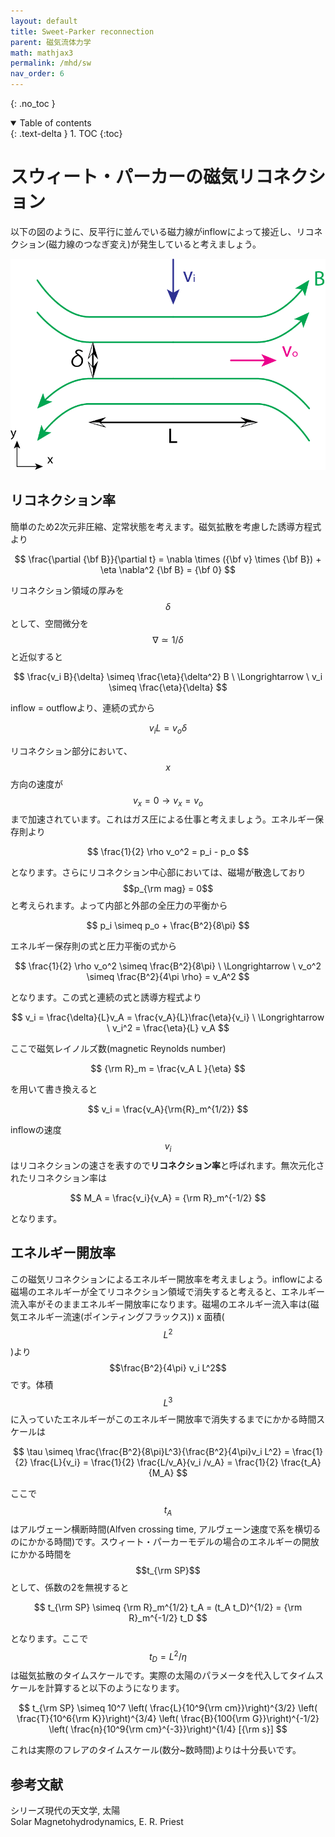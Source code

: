 ```yaml
---
layout: default
title: Sweet-Parker reconnection
parent: 磁気流体力学
math: mathjax3
permalink: /mhd/sw
nav_order: 6
---
```


{: .no_toc }

<details open markdown="block">
  <summary>
    Table of contents
  </summary>
  {: .text-delta }
1. TOC
{:toc}
</details>


# スウィート・パーカーの磁気リコネクション

以下の図のように、反平行に並んでいる磁力線がinflowによって接近し、リコネクション(磁力線のつなぎ変え)が発生していると考えましょう。

![スウィート・パーカー磁気リコネクションの概略図](/assets/images/mhd/sw.png)

## リコネクション率

簡単のため2次元非圧縮、定常状態を考えます。磁気拡散を考慮した誘導方程式より

$$
\frac{\partial {\bf B}}{\partial t} 
= \nabla \times ({\bf v} \times {\bf B}) + \eta \nabla^2 {\bf B}
= {\bf 0}
$$

リコネクション領域の厚みを$$\delta$$として、空間微分を$$\nabla \simeq 1/\delta$$と近似すると

$$
\frac{v_i B}{\delta} \simeq \frac{\eta}{\delta^2} B 
\ \Longrightarrow \ 
v_i \simeq \frac{\eta}{\delta} 
$$

inflow = outflowより、連続の式から

$$
v_i L = v_o \delta
$$

リコネクション部分において、$$x$$方向の速度が$$v_x=0 \rightarrow v_x = v_o$$まで加速されています。これはガス圧による仕事と考えましょう。エネルギー保存則より

$$
\frac{1}{2} \rho v_o^2 = p_i - p_o
$$

となります。さらにリコネクション中心部においては、磁場が散逸しており$$p_{\rm mag} = 0$$と考えられます。よって内部と外部の全圧力の平衡から

$$
p_i \simeq p_o + \frac{B^2}{8\pi}
$$

エネルギー保存則の式と圧力平衡の式から

$$
\frac{1}{2} \rho v_o^2 \simeq \frac{B^2}{8\pi} \ \Longrightarrow \
v_o^2 \simeq \frac{B^2}{4\pi \rho} 
= v_A^2
$$

となります。この式と連続の式と誘導方程式より

$$
v_i = \frac{\delta}{L}v_A = \frac{v_A}{L}\frac{\eta}{v_i} \ \Longrightarrow \ 
v_i^2 = \frac{\eta}{L} v_A
$$

ここで磁気レイノルズ数(magnetic Reynolds number)

$$
{\rm R}_m 
= \frac{v_A L }{\eta}
$$

を用いて書き換えると

$$
v_i = \frac{v_A}{\rm{R}_m^{1/2}}
$$

inflowの速度$$v_i$$はリコネクションの速さを表すので**リコネクション率**と呼ばれます。無次元化されたリコネクション率は

$$
M_A = \frac{v_i}{v_A} = {\rm R}_m^{-1/2}
$$

となります。

## エネルギー開放率

この磁気リコネクションによるエネルギー開放率を考えましょう。inflowによる磁場のエネルギーが全てリコネクション領域で消失すると考えると、エネルギー流入率がそのままエネルギー開放率になります。磁場のエネルギー流入率は(磁気エネルギー流速(ポインティングフラックス)) x 面積($$L^2$$)より$$\frac{B^2}{4\pi} v_i L^2$$です。体積$$L^3$$に入っていたエネルギーがこのエネルギー開放率で消失するまでにかかる時間スケールは

$$
\tau \simeq \frac{\frac{B^2}{8\pi}L^3}{\frac{B^2}{4\pi}v_i L^2} 
= \frac{1}{2} \frac{L}{v_i} 
= \frac{1}{2} \frac{L/v_A}{v_i /v_A} 
= \frac{1}{2} \frac{t_A}{M_A}
$$

ここで$$t_A$$はアルヴェーン横断時間(Alfven crossing time, アルヴェーン速度で系を横切るのにかかる時間)です。スウィート・パーカーモデルの場合のエネルギーの開放にかかる時間を$$t_{\rm SP}$$として、係数の2を無視すると

$$
t_{\rm SP} \simeq {\rm R}_m^{1/2} t_A 
= (t_A t_D)^{1/2} 
= {\rm R}_m^{-1/2} t_D  
$$

となります。ここで$$t_D = L^2/\eta$$は磁気拡散のタイムスケールです。実際の太陽のパラメータを代入してタイムスケールを計算すると以下のようになります。

$$
t_{\rm SP} \simeq 
10^7 \left( \frac{L}{10^9{\rm cm}}\right)^{3/2} \left( \frac{T}{10^6{\rm K}}\right)^{3/4} \left( \frac{B}{100{\rm G}}\right)^{-1/2} \left( \frac{n}{10^9{\rm cm}^{-3}}\right)^{1/4} [{\rm s}]
$$

これは実際のフレアのタイムスケール(数分~数時間)よりは十分長いです。

## 参考文献

シリーズ現代の天文学, 太陽  
Solar Magnetohydrodynamics, E. R. Priest